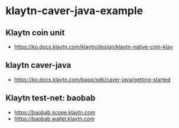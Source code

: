 # klaytn-caver-java-example
## Klaytn coin unit
- https://ko.docs.klaytn.com/klaytn/design/klaytn-native-coin-klay

## klaytn caver-java
- https://ko.docs.klaytn.com/bapp/sdk/caver-java/getting-started

## Klaytn test-net: baobab
- https://baobab.scope.klaytn.com
- https://baobab.wallet.klaytn.com
